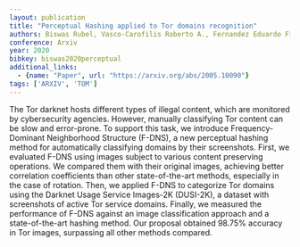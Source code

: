 ```yaml
---
layout: publication
title: "Perceptual Hashing applied to Tor domains recognition"
authors: Biswas Rubel, Vasco-Carofilis Roberto A., Fernandez Eduardo Fidalgo, Martino Francisco Jáñez, Medina Pablo Blanco
conference: Arxiv
year: 2020
bibkey: biswas2020perceptual
additional_links:
  - {name: "Paper", url: "https://arxiv.org/abs/2005.10090"}
tags: ['ARXIV', 'TOM']
---
```

The Tor darknet hosts different types of illegal content, which are monitored by
cybersecurity agencies. However, manually classifying Tor content can be slow
and error-prone. To support this task, we introduce Frequency-Dominant
Neighborhood Structure (F-DNS), a new perceptual hashing method for
automatically classifying domains by their screenshots. First, we evaluated
F-DNS using images subject to various content preserving operations. We compared
them with their original images, achieving better correlation coefficients than
other state-of-the-art methods, especially in the case of rotation. Then, we
applied F-DNS to categorize Tor domains using the Darknet Usage Service
Images-2K (DUSI-2K), a dataset with screenshots of active Tor service domains.
Finally, we measured the performance of F-DNS against an image classification
approach and a state-of-the-art hashing method. Our proposal obtained 98.75%
accuracy in Tor images, surpassing all other methods compared.
